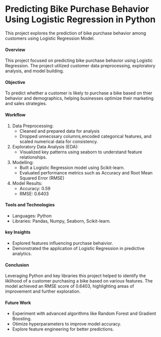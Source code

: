 # Predicting Bike Purchase Behavior Using Logistic Regression in Python
This project explores the prediction of bike purchase behavior among customers using Logistic Regression Model.

#### Overview
This project focused on predicting bike purchase behavior using Logistic Regression. The project utilized customer data preprocessing, exploratory analysis, and model building.

#### Objective
To predict whether a customer is likely to purchase a bike based on thier behavior and demographics, helping businesses optimize their marketing and sales strategies.

#### Workflow
1. Data Preprocessing:
   * Cleaned and prepared data for analysis
   * Dropped unnecssary columns,encoded categorical features, and scaled numerical data for consistency.
2. Exploratory Data Analysis (EDA):
   * Visualized key patterns using seaborn to understand feature relationships.
3. Modelling:
   * Built a Logistic Regression model using Scikit-learn.
   * Evaluated performance metrics such as Accuracy and Root Mean Squared Error (RMSE)
4. Model Results:
   * Accuracy: 0.59
   * RMSE: 0.6403

#### Tools and Technologies
* Languages: Python
* Libraries: Pandas, Numpy, Seaborn, Scikit-learn.

#### key Insights
* Explored features influencing purchase behaivior.
* Demonstrated the application of Logistic Regression in predictive analytics.

#### Conclusion
Leveraging Python and key libraries this project helped to identify the liklihood of a customer purchasing a bike based on various features. The model achieved an RMSE score of 0.6403, highlighting areas of improvement and further exploration.

#### Future Work
* Experiment with advanced algorithms like Random Forest and Gradient Boosting.
* Otimize hyperparameters to improve model accuracy.
* Explore feature engineering for better predictions.
